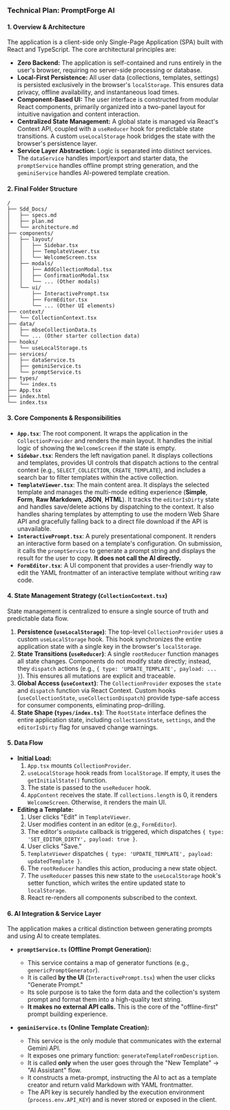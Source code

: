 
### **Technical Plan: PromptForge AI**

#### **1. Overview & Architecture**

The application is a client-side only Single-Page Application (SPA) built with React and TypeScript. The core architectural principles are:

*   **Zero Backend:** The application is self-contained and runs entirely in the user's browser, requiring no server-side processing or database.
*   **Local-First Persistence:** All user data (collections, templates, settings) is persisted exclusively in the browser's `localStorage`. This ensures data privacy, offline availability, and instantaneous load times.
*   **Component-Based UI:** The user interface is constructed from modular React components, primarily organized into a two-panel layout for intuitive navigation and content interaction.
*   **Centralized State Management:** A global state is managed via React's Context API, coupled with a `useReducer` hook for predictable state transitions. A custom `useLocalStorage` hook bridges the state with the browser's persistence layer.
*   **Service Layer Abstraction:** Logic is separated into distinct services. The `dataService` handles import/export and starter data, the `promptService` handles offline prompt string generation, and the `geminiService` handles AI-powered template creation.

#### **2. Final Folder Structure**

```
/
├── Sdd_Docs/
│   ├── specs.md
│   ├── plan.md
│   └── architecture.md
├── components/
│   ├── layout/
│   │   ├── Sidebar.tsx
│   │   ├── TemplateViewer.tsx
│   │   └── WelcomeScreen.tsx
│   ├── modals/
│   │   ├── AddCollectionModal.tsx
│   │   ├── ConfirmationModal.tsx
│   │   └── ... (Other modals)
│   └── ui/
│       ├── InteractivePrompt.tsx
│       ├── FormEditor.tsx
│       └── ... (Other UI elements)
├── context/
│   └── CollectionContext.tsx
├── data/
│   ├── mbseCollectionData.ts
│   └── ... (Other starter collection data)
├── hooks/
│   └── useLocalStorage.ts
├── services/
│   ├── dataService.ts
│   ├── geminiService.ts
│   └── promptService.ts
├── types/
│   └── index.ts
├── App.tsx
├── index.html
└── index.tsx
```

#### **3. Core Components & Responsibilities**

*   **`App.tsx`**: The root component. It wraps the application in the `CollectionProvider` and renders the main layout. It handles the initial logic of showing the `WelcomeScreen` if the state is empty.
*   **`Sidebar.tsx`**: Renders the left navigation panel. It displays collections and templates, provides UI controls that dispatch actions to the central context (e.g., `SELECT_COLLECTION`, `CREATE_TEMPLATE`), and includes a search bar to filter templates within the active collection.
*   **`TemplateViewer.tsx`**: The main content area. It displays the selected template and manages the multi-mode editing experience (**Simple**, **Form**, **Raw Markdown**, **JSON**, **HTML**). It tracks the `editorIsDirty` state and handles save/delete actions by dispatching to the context. It also handles sharing templates by attempting to use the modern Web Share API and gracefully falling back to a direct file download if the API is unavailable.
*   **`InteractivePrompt.tsx`**: A purely presentational component. It renders an interactive form based on a template's configuration. On submission, it calls the `promptService` to generate a prompt string and displays the result for the user to copy. **It does not call the AI directly.**
*   **`FormEditor.tsx`**: A UI component that provides a user-friendly way to edit the YAML frontmatter of an interactive template without writing raw code.

#### **4. State Management Strategy (`CollectionContext.tsx`)**

State management is centralized to ensure a single source of truth and predictable data flow.

1.  **Persistence (`useLocalStorage`)**: The top-level `CollectionProvider` uses a custom `useLocalStorage` hook. This hook synchronizes the entire application state with a single key in the browser's `localStorage`.
2.  **State Transitions (`useReducer`)**: A single `rootReducer` function manages all state changes. Components do not modify state directly; instead, they `dispatch` actions (e.g., `{ type: 'UPDATE_TEMPLATE', payload: ... }`). This ensures all mutations are explicit and traceable.
3.  **Global Access (`useContext`)**: The `CollectionProvider` exposes the `state` and `dispatch` function via React Context. Custom hooks (`useCollectionState`, `useCollectionDispatch`) provide type-safe access for consumer components, eliminating prop-drilling.
4.  **State Shape (`types/index.ts`)**: The `RootState` interface defines the entire application state, including `collectionsState`, `settings`, and the `editorIsDirty` flag for unsaved change warnings.

#### **5. Data Flow**

*   **Initial Load:**
    1.  `App.tsx` mounts `CollectionProvider`.
    2.  `useLocalStorage` hook reads from `localStorage`. If empty, it uses the `getInitialState()` function.
    3.  The state is passed to the `useReducer` hook.
    4.  `AppContent` receives the state. If `collections.length` is 0, it renders `WelcomeScreen`. Otherwise, it renders the main UI.
*   **Editing a Template:**
    1.  User clicks "Edit" in `TemplateViewer`.
    2.  User modifies content in an editor (e.g., `FormEditor`).
    3.  The editor's `onUpdate` callback is triggered, which dispatches `{ type: 'SET_EDITOR_DIRTY', payload: true }`.
    4.  User clicks "Save."
    5.  `TemplateViewer` dispatches `{ type: 'UPDATE_TEMPLATE', payload: updatedTemplate }`.
    6.  The `rootReducer` handles this action, producing a new state object.
    7.  The `useReducer` passes this new state to the `useLocalStorage` hook's setter function, which writes the entire updated state to `localStorage`.
    8.  React re-renders all components subscribed to the context.

#### **6. AI Integration & Service Layer**

The application makes a critical distinction between generating prompts and using AI to create templates.

*   **`promptService.ts` (Offline Prompt Generation):**
    *   This service contains a map of generator functions (e.g., `genericPromptGenerator`).
    *   It is called **by the UI** (`InteractivePrompt.tsx`) when the user clicks "Generate Prompt."
    *   Its sole purpose is to take the form data and the collection's system prompt and format them into a high-quality text string.
    *   **It makes no external API calls.** This is the core of the "offline-first" prompt building experience.

*   **`geminiService.ts` (Online Template Creation):**
    *   This service is the only module that communicates with the external Gemini API.
    *   It exposes one primary function: `generateTemplateFromDescription`.
    *   It is called **only** when the user goes through the "New Template" -> "AI Assistant" flow.
    *   It constructs a meta-prompt, instructing the AI to act as a template creator and return valid Markdown with YAML frontmatter.
    *   The API key is securely handled by the execution environment (`process.env.API_KEY`) and is never stored or exposed in the client.